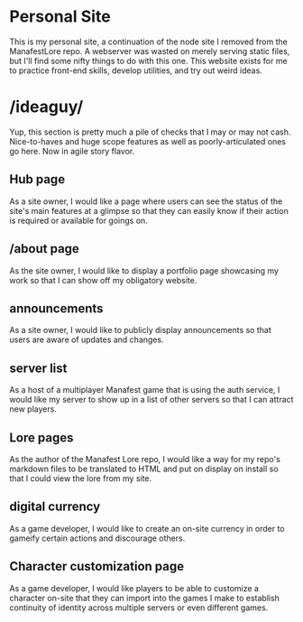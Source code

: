 # Personal Site

This is my personal site, a continuation of the node site I removed from the ManafestLore repo.
A webserver was wasted on merely serving static files, but I'll find some nifty things to do with this one. This website exists for me to practice front-end skills, develop utilities, and try out weird ideas.



# /ideaguy/
Yup, this section is pretty much a pile of checks that I may or may not cash.
Nice-to-haves and huge scope features as well as poorly-articulated ones go here.
Now in agile story flavor.

## Hub page
As a site owner, I would like a page where users can see the status of the 
site's main features at a glimpse so that they can easily know if their action 
is required or available for goings on.

## /about page
As the site owner, I would like to display a portfolio page showcasing my
work so that I can show off my obligatory website.

## announcements
As a site owner, I would like to publicly display announcements so that
users are aware of updates and changes. 

## server list
As a host of a multiplayer Manafest game that is using the auth service, I
would like my server to show up in a list of other servers so that I can 
attract new players.

## Lore pages
As the author of the Manafest Lore repo, I would like a way for my repo's 
markdown files to be translated to HTML and put on display on install so that I 
could view the lore from my site.

## digital currency
As a game developer, I would like to create an on-site currency in order to gameify certain actions and discourage others.

## Character customization page
As a game developer, I would like players to be able to customize a character 
on-site that they can import into the games I make to establish continuity of 
identity across multiple servers or even different games.